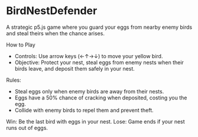 # BirdNestDefender
A strategic p5.js game where you guard your eggs from nearby enemy birds and steal theirs when the chance arises.

How to Play
- Controls: Use arrow keys (←↑→↓) to move your yellow bird.
- Objective: Protect your nest, steal eggs from enemy nests when their birds leave, and deposit them safely in your nest.

Rules:
- Steal eggs only when enemy birds are away from their nests.
- Eggs have a 50% chance of cracking when deposited, costing you the egg.
- Collide with enemy birds to repel them and prevent theft.

Win: Be the last bird with eggs in your nest.
Lose: Game ends if your nest runs out of eggs.
